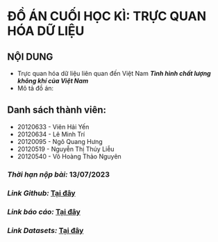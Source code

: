 # ĐỒ ÁN CUỐI HỌC KÌ: TRỰC QUAN HÓA DỮ LIỆU
## NỘI DUNG
- Trực quan hóa dữ liệu liên quan đến Việt Nam ***Tình hình chất lượng không khí của Việt Nam***
- Mô tả đồ án: 
## Danh sách thành viên: 
- 20120633 - Viên Hải Yến
- 20120634 - Lê Minh Trí
- 20120095 - Ngô Quang Hưng
- 20120519 - Nguyễn Thị Thúy Liễu
- 20120540 - Võ Hoàng Thảo Nguyên

### *Thời hạn nộp bài:* 13/07/2023
### *Link Github:* [Tại đây](https://github.com/VienHaiYen/Air-Quality-In-VietNam)
### *Link báo cáo:* [Tại đây](https://studenthcmusedu-my.sharepoint.com/:w:/r/personal/20120633_student_hcmus_edu_vn/_layouts/15/Doc.aspx?sourcedoc=%7B65C123BA-3398-422E-A31C-DE92EA84B217%7D&file=Report.docx&action=default&mobileredirect=true)
### *Link Datasets:* [Tại đây](https://data.vietnam.opendevelopmentmekong.net/dataset/dataset-on-air-quality-in-vietnam-in-2021)